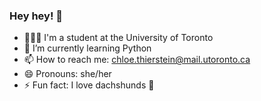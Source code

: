 ### Hey hey! 👋
- 👩🏼‍🎓 I'm a student at the University of Toronto 
- 🌱 I’m currently learning Python
- 📫 How to reach me: chloe.thierstein@mail.utoronto.ca
- 😄 Pronouns: she/her
- ⚡ Fun fact: I love dachshunds 🐶
<!--
**cthierst/cthierst** is a ✨ _special_ ✨ repository because its `README.md` (this file) appears on your GitHub profile.

Here are some ideas to get you started:

- 🔭 I’m currently working on an analysis of the move from in-person mental health care to virtual care in Canada.
- 🌱 I’m currently learning R
- 📫 How to reach me: chloe.thierstein@mail.utoronto.ca
- 😄 Pronouns: she/her
- ⚡ Fun fact: I love dachshunds!
-->
